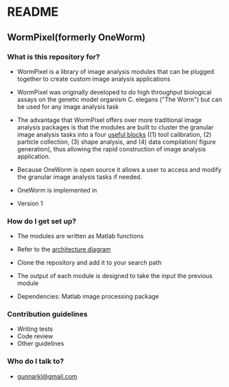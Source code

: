 # README #

## WormPixel(formerly OneWorm) ##

### What is this repository for? ###

* WormPixel is a library of image analysis modules that can be plugged together to create custom image analysis applications 

* WormPixel was originally developed to do high throughput biological assays on the genetic model organism C. elegans ("The Worm") but can be used for any image analysis task

* The advantage that WormPixel offers over more traditional image analysis packages is that the modules are built to cluster the granular image analysis tasks into a four [useful blocks](https://sites.google.com/site/gunnarkleemann/home/wormview-package) ((1) tool calibration, (2) particle collection, (3) shape analysis, and (4) data compilation/ figure generation), thus allowing the rapid construction of image analysis application.

* Because OneWorm is open source it allows a user to access and modify the granular image analysis tasks if needed.

* OneWorm is implemented in 

* Version 1

### How do I get set up? ###

* The modules are written as Matlab functions 

* Refer to the [architecture diagram](https://sites.google.com/site/gunnarkleemann/home/wormview-package)

* Clone the repository and add it to your search path

* The output of each module is designed to take the input the previous module

* Dependencies: Matlab image processing package

### Contribution guidelines ###

* Writing tests
* Code review
* Other guidelines

### Who do I talk to? ###

* gunnarkl@gmail.com
